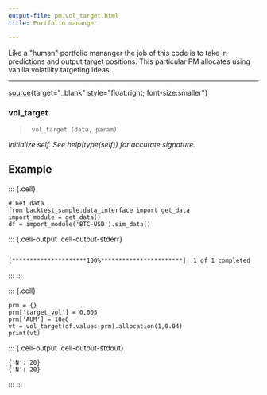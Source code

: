 ```yaml
---
output-file: pm.vol_target.html
title: Portfolio mananger

---
```




<!-- WARNING: THIS FILE WAS AUTOGENERATED! DO NOT EDIT! -->

Like a "human" portfolio mananger the job of this code is to take in predictions and output target positions. This particular PM allocates using vanilla volatility targeting ideas. 

---

[source](https://github.com/silvaac/backtest_sample/blob/main/backtest_sample/pm/vol_target.py#L11){target="_blank" style="float:right; font-size:smaller"}

### vol_target

>      vol_target (data, param)

*Initialize self.  See help(type(self)) for accurate signature.*


## Example

::: {.cell}
``` {.python .cell-code}
# Get data
from backtest_sample.data_interface import get_data
import_module = get_data()
df = import_module('BTC-USD').sim_data()
```

::: {.cell-output .cell-output-stderr}
```
[*********************100%***********************]  1 of 1 completed
```
:::
:::


::: {.cell}
``` {.python .cell-code}
prm = {}
prm['target_vol'] = 0.005
prm['AUM'] = 10e6
vt = vol_target(df.values,prm).allocation(1,0.04)
print(vt)
```

::: {.cell-output .cell-output-stdout}
```
{'N': 20}
{'N': 20}
```
:::
:::


